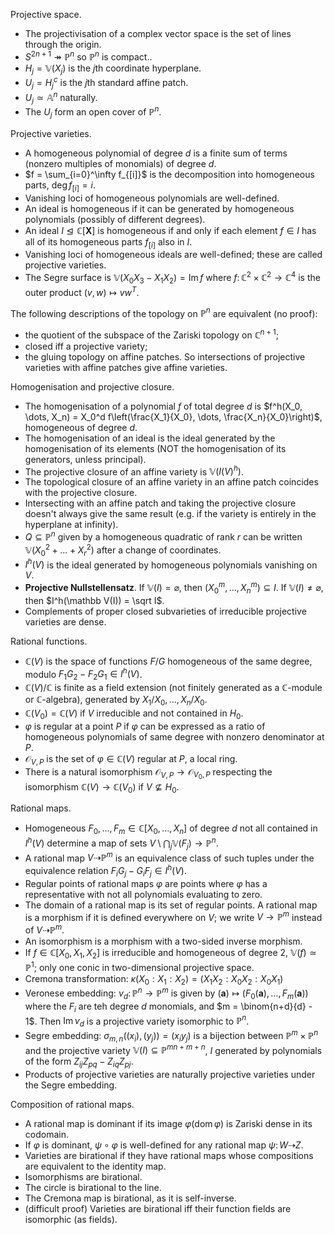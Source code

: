 Projective space.
- The projectivisation of a complex vector space is the set of lines through the origin.
- $S^{2n+1} \twoheadrightarrow \mathbb P^n$ so $\mathbb P^n$ is compact..
- $H_j = \mathbb V(X_j)$ is the $j$th coordinate hyperplane.
- $U_j = H_j^c$ is the $j$th standard affine patch.
- $U_j \simeq \mathbb A^n$ naturally.
- The $U_j$ form an open cover of $\mathbb P^n$.

Projective varieties.
- A homogeneous polynomial of degree $d$ is a finite sum of terms (nonzero multiples of monomials) of degree $d$.
- $f = \sum_{i=0}^\infty f_{[i]}$ is the decomposition into homogeneous parts, $\deg f_{[i]} = i$.
- Vanishing loci of homogeneous polynomials are well-defined.
- An ideal is homogeneous if it can be generated by homogeneous polynomials (possibly of different degrees).
- An ideal $I \trianglelefteq \mathbb C[\mathbf X]$ is homogeneous if and only if each element $f \in I$ has all of its homogeneous parts $f_{[i]}$ also in $I$.
- Vanishing loci of homogeneous ideals are well-defined; these are called projective varieties.
- The Segre surface is $\mathbb V(X_0 X_3 - X_1 X_2) = \mathrm{Im}\, f$ where $f \colon \mathbb C^2 \times \mathbb C^2 \to \mathbb C^4$ is the outer product $(v,w) \mapsto vw^T$.

The following descriptions of the topology on $\mathbb P^n$ are equivalent (no proof):
- the quotient of the subspace of the Zariski topology on $\mathbb C^{n+1}$;
- closed iff a projective variety;
- the gluing topology on affine patches.
So intersections of projective varieties with affine patches give affine varieties.

Homogenisation and projective closure.
- The homogenisation of a polynomial $f$ of total degree $d$ is $f^h(X_0, \dots, X_n) = X_0^d f\left(\frac{X_1}{X_0}, \dots, \frac{X_n}{X_0}\right)$, homogeneous of degree $d$.
- The homogenisation of an ideal is the ideal generated by the homogenisation of its elements (NOT the homogenisation of its generators, unless principal).
- The projective closure of an affine variety is $\mathbb V(I(V)^h)$.
- The topological closure of an affine variety in an affine patch coincides with the projective closure.
- Intersecting with an affine patch and taking the projective closure doesn't always give the same result (e.g. if the variety is entirely in the hyperplane at infinity).
- $Q \subseteq \mathbb P^n$ given by a homogeneous quadratic of rank $r$ can be written $\mathbb V(X_0^2 + \dots + X_r^2)$ after a change of coordinates.
- $I^h(V)$ is the ideal generated by homogeneous polynomials vanishing on $V$.
- **Projective Nullstellensatz**. If $\mathbb V(I) = \varnothing$, then $(X_0^m, \dots, X_n^m) \subseteq I$. If $\mathbb V(I) \neq \varnothing$, then $I^h(\mathbb V(I)) = \sqrt I$.
- Complements of proper closed subvarieties of irreducible projective varieties are dense.

Rational functions.
- $\mathbb C(V)$ is the space of functions $F/G$ homogeneous of the same degree, modulo $F_1 G_2 - F_2 G_1 \in I^h(V)$.
- $\mathbb C(V)/\mathbb C$ is finite as a field extension (not finitely generated as a $\mathbb C$-module or $\mathbb C$-algebra), generated by $X_1/X_0, \dots, X_n/X_0$.
- $\mathbb C(V_0) = \mathbb C(V)$ if $V$ irreducible and not contained in $H_0$.
- $\varphi$ is regular at a point $P$ if $\varphi$ can be expressed as a ratio of homogeneous polynomials of same degree with nonzero denominator at $P$.
- $\mathcal O_{V,P}$ is the set of $\varphi \in \mathbb C(V)$ regular at $P$, a local ring.
- There is a natural isomorphism $\mathcal O_{V,P} \to \mathcal O_{V_0, P}$ respecting the isomorphism $\mathbb C(V) \to \mathbb C(V_0)$ if $V \not\subseteq H_0$.

Rational maps.
- Homogeneous $F_0, \dots, F_m \in \mathbb C[X_0, \dots, X_n]$ of degree $d$ not all contained in $I^h(V)$ determine a map of sets $V \setminus \bigcap_j \mathbb V(F_j) \to \mathbb P^n$.
- A rational map $V \dashrightarrow \mathbb P^m$ is an equivalence class of such tuples under the equivalence relation $F_i G_j - G_i F_j \in I^h(V)$.
- Regular points of rational maps $\varphi$ are points where $\varphi$ has a representative with not all polynomials evaluating to zero.
- The domain of a rational map is its set of regular points. A rational map is a morphism if it is defined everywhere on $V$; we write $V \to \mathbb P^m$ instead of $V \dashrightarrow \mathbb P^m$.
- An isomorphism is a morphism with a two-sided inverse morphism.
- If $f \in \mathbb C[X_0, X_1, X_2]$ is irreducible and homogeneous of degree 2, $\mathbb V(f) \simeq \mathbb P^1$; only one conic in two-dimensional projective space.
- Cremona transformation: $\kappa(X_0 : X_1 : X_2) = (X_1 X_2 : X_0 X_2 : X_0 X_1)$
- Veronese embedding: $\nu_d \colon \mathbb P^n \to \mathbb P^m$ is given by $(\mathbf a) \mapsto (F_0(\mathbf a), \dots, F_m(\mathbf a))$ where the $F_i$ are teh degree $d$ monomials, and $m = \binom{n+d}{d} - 1$. Then $\mathrm{Im}\,\nu_d$ is a projective variety isomorphic to $\mathbb P^n$.
- Segre embedding: $\sigma_{m,n}((x_i),(y_j)) = (x_i y_j)$ is a bijection between $\mathbb P^m \times \mathbb P^n$ and the projective variety $\mathbb V(I) \subseteq \mathbb P^{mn+m+n}$, $I$ generated by polynomials of the form $Z_{ij} Z_{pq} - Z_{iq} Z_{pj}$.
- Products of projective varieties are naturally projective varieties under the Segre embedding.

Composition of rational maps.
- A rational map is dominant if its image $\varphi(\mathrm{dom}\,\varphi)$ is Zariski dense in its codomain.
- If $\varphi$ is dominant, $\psi \circ \varphi$ is well-defined for any rational map $\psi \colon W \dashrightarrow Z$.
- Varieties are birational if they have rational maps whose compositions are equivalent to the identity map.
- Isomorphisms are birational.
- The circle is birational to the line.
- The Cremona map is birational, as it is self-inverse.
- (difficult proof) Varieties are birational iff their function fields are isomorphic (as fields).